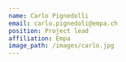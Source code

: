 ```yaml
---
name: Carlo Pignedolli
email: carlo.pignedoli@empa.ch
position: Project lead
affiliation: Empa
image_path: /images/carlo.jpg
---
```


